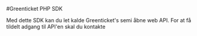 #Greenticket PHP SDK

Med dette SDK kan du let kalde Greenticket's semi åbne web API.
For at få tildelt adgang til API'en skal du kontakte